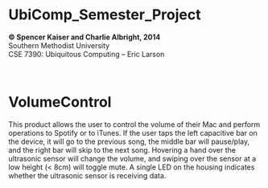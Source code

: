 UbiComp_Semester_Project
========================

<strong>© Spencer Kaiser and Charlie Albright, 2014</strong>
<br>Southern Methodist University
<br>CSE 7390: Ubiquitous Computing – Eric Larson

<br>

<h1>VolumeControl</h1>

This product allows the user to control the volume of their Mac and perform operations to Spotify or to iTunes. If the user taps the left capacitive bar on the device, it will go to the previous song, the middle bar will pause/play, and the right bar will skip to the next song. Hovering a hand over the ultrasonic sensor will change the volume, and swiping over the sensor at a low height (< 8cm) will toggle mute. A single LED on the housing indicates whether the ultrasonic sensor is receiving data.